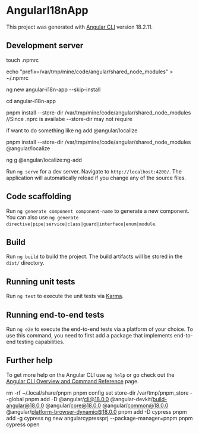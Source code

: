 # AngularI18nApp

This project was generated with [Angular CLI](https://github.com/angular/angular-cli) version 18.2.11.

## Development server
touch .npmrc

echo "prefix=/var/tmp/mine/code/angular/shared_node_modules" > ~/.npmrc

ng new angular-i18n-app --skip-install

cd angular-i18n-app

pnpm install --store-dir /var/tmp/mine/code/angular/shared_node_modules  //Since .nprc is availabe --store-dir may not require


if want to do something like ng add @angular/localize

pnpm install --store-dir /var/tmp/mine/code/angular/shared_node_modules @angular/localize

ng g @angular/localize:ng-add




Run `ng serve` for a dev server. Navigate to `http://localhost:4200/`. The application will automatically reload if you change any of the source files.

## Code scaffolding

Run `ng generate component component-name` to generate a new component. You can also use `ng generate directive|pipe|service|class|guard|interface|enum|module`.

## Build

Run `ng build` to build the project. The build artifacts will be stored in the `dist/` directory.

## Running unit tests

Run `ng test` to execute the unit tests via [Karma](https://karma-runner.github.io).

## Running end-to-end tests

Run `ng e2e` to execute the end-to-end tests via a platform of your choice. To use this command, you need to first add a package that implements end-to-end testing capabilities.

## Further help

To get more help on the Angular CLI use `ng help` or go check out the [Angular CLI Overview and Command Reference](https://angular.dev/tools/cli) page.


rm -rf ~/.local/share/pnpm
pnpm config set store-dir /var/tmp/pnpm_store --global
pnpm add -D @angular/cli@18.0.0 @angular-devkit/build-angular@18.0.0 @angular/core@18.0.0 @angular/common@18.0.0 @angular/platform-browser-dynamic@18.0.0
pnpm add -D cypress
pnpm add -g cypress
ng new angularcypressprj --package-manager=pnpm
pnpm cypress open

